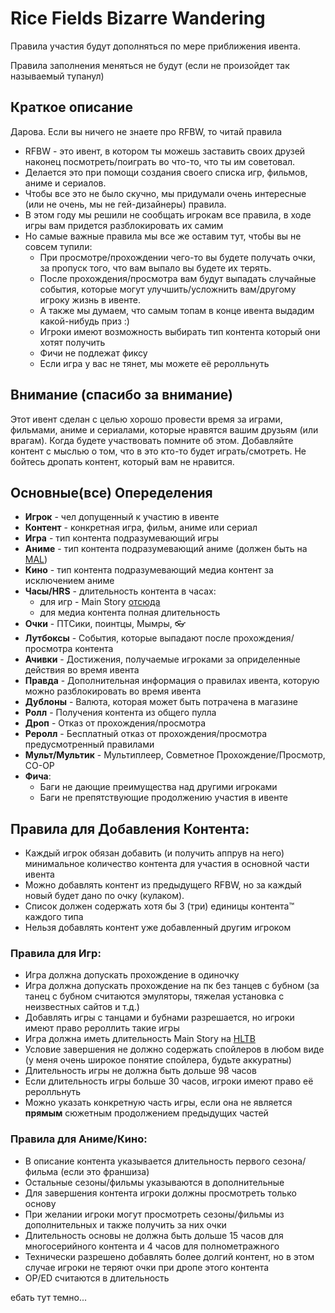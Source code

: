 # Rice Fields Bizarre Wandering 
Правила участия будут дополняться по мере приближения ивента. 

Правила заполнения меняться не будут (если не произойдет так называемый тупанул)
## Краткое описание
Дарова. Если вы ничего не знаете про RFBW, то читай правила
* RFBW - это ивент, в котором ты можешь заставить своих друзей наконец посмотреть/поиграть во что-то, что ты им советовал. 
* Делается это при помощи создания своего списка игр, фильмов, аниме и сериалов. 
* Чтобы все это не было скучно, мы придумали очень интересные (или не очень, мы не гей-дизайнеры) правила. 
* В этом году мы решили не сообщать игрокам все правила, в ходе игры вам придется разблокировать их самим
* Но самые важные правила мы все же оставим тут, чтобы вы не совсем тупили:
  * При просмотре/прохождении чего-то вы будете получать очки, за пропуск того, что вам выпало вы будете их терять. 
  * После прохождения/просмотра вам будут выпадать случайные события, которые могут улучшить/усложнить вам/другому игроку жизнь в ивенте. 
  * А также мы думаем, что самым топам в конце ивента выдадим какой-нибудь приз :)
  * Игроки имеют возможность выбирать тип контента который они хотят получить
  * Фичи не подлежат фиксу
  * Если игра у вас не тянет, мы можете её реролльнуть


## Внимание (спасибо за внимание)
Этот ивент сделан с целью хорошо провести время за играми, фильмами, аниме и сериалами, которые нравятся вашим друзьям (или врагам). Когда будете участвовать помните об этом. Добавляйте контент с мыслью о том, что в это кто-то будет играть/смотреть. Не бойтесь дропать контент, который вам не нравится.

## Основные(все) Опеределения
* **Игрок** - чел допущенный к участию в ивенте 
* **Контент** - конкретная игра, фильм, аниме или сериал
* **Игра** - тип контента подразумевающий игры
* **Аниме** - тип контента подразумевающий аниме (должен быть на [MAL](https://myanimelist.net/))
* **Кино** - тип контента подразумевающий медиа контент за исключением аниме
* **Часы/HRS** - длительность контента в часах:
    * для игр - Main Story [отсюда](https://howlongtobeat.com/#search)
    * для медиа контента полная длительность
* **Очки** - ПТСики, поинтцы, Мымры, 👓
* **Лутбоксы** - События, которые выпадают после прохождения/просмотра контента
* **Ачивки** - Достижения, получаемые игроками за оприделенные действия во время ивента
* **Правда** - Дополнительная информация о правилах ивента, которую можно разблокировать во время ивента
* **Дублоны** - Валюта, которая может быть потрачена в магазине
* **Ролл** - Получения контента из общего пулла 
* **Дроп** - Отказ от прохождения/просмотра 
* **Реролл** - Бесплатный отказ от прохождения/просмотра предусмотренный правилами
* **Мульт/Мультик** - Мультиплеер, Совметное Прохождение/Просмотр, CO-OP
* **Фича**:
  * Баги не дающие преимущества над другими игроками
  * Баги не препятствующие продолжению участия в ивенте



## Правила для Добавления Контента:


* Каждый игрок обязан добавить (и получить аппрув на него) минимальное количество контента для участия в основной части ивента
* Можно добавлять контент из предыдущего RFBW, но за каждый новый будет дано по очку (кулаком).
* Список должен содержать хотя бы 3 (три) единицы контента™ каждого типа
* Нельзя добавлять контент уже добавленный другим игроком

### Правила для Игр:

* Игра должна допускать прохождение в одиночку
* Игра должна допускать прохождение на пк без танцев с бубном (за танец с бубном считаются эмуляторы, тяжелая установка с неизвестных сайтов и т.д.)
* Добавлять игры с танцами и бубнами разрешается, но игроки имеют право рероллить такие игры
* Игра должна иметь длительность Main Story на [HLTB](https://howlongtobeat.com/#search)
* Условие завершения не должно содержать спойлеров в любом виде (у меня очень широкое понятие спойлера, будьте аккуратны)
* Длительность игры не должна быть дольше 98 часов
* Если длительность игры больше 30 часов, игроки имеют право eё реролльнуть 
* Можно указать конкретную часть игры, если она не является **прямым** сюжетным продолжением предыдущих частей

### Правила для Аниме/Кино:

* В описание контента указывается длительность первого сезона/фильма (если это франшиза)
* Остальные сезоны/фильмы указываются в дополнительные
* Для завершения контента игроки должны просмотреть только основу
* При желании игроки могут просмотреть сезоны/фильмы из дополнительных и также получить за них очки
* Длительность основы не должна быть дольше 15 часов для многосерийного контента и 4 часов для полнометражного
* Технически разрешено добавлять более долгий контент, но в этом случае игроки не теряют очки при дропе этого контента
* OP/ED считаются в длительность



ебать тут темно...
